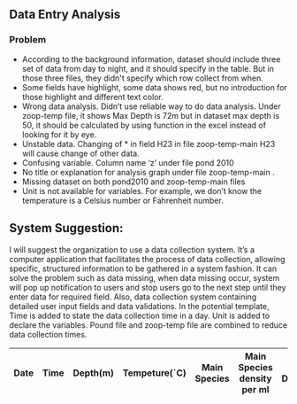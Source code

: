 ## Data Entry Analysis
### Problem
* According to the background information, dataset should include three set of data from day to night, and it should specify in the table. But in those three files, they didn't specify which row collect from when.
* Some fields have highlight, some data shows red, but no introduction for those highlight and different text color.
* Wrong data analysis. Didn’t use reliable way to do data analysis. Under zoop-temp file, it shows Max Depth is 72m but in dataset max depth is 50, it should be calculated by using function in the excel instead of looking for it by eye. 
* Unstable data. Changing of * in field H23 in file zoop-temp-main H23 will cause change of other data.
* Confusing variable. Column name ‘z’ under file pond 2010
* No title or explanation for analysis graph under file zoop-temp-main .
* Missing dataset on both pond2010 and zoop-temp-main files
* Unit is not available for variables. For example, we don’t know the temperature is a Celsius number or Fahrenheit number.

## System Suggestion: 
I will suggest the organization to use a data collection system. It’s a computer application that facilitates the process of data collection, allowing specific, structured information to be gathered in a system fashion. It can solve the problem such as data missing, when data missing occur, system will pop up notification to users and stop users go to the next step until they enter data for required field. Also, data collection system containing detailed user input fields and data validations. In the potential template, Time is added to state the data collection time in a day. Unit is added to declare the variables. Pound file and zoop-temp file are combined to reduce data collection times.


| Date | Time | Depth(m) | Tempeture(`C) | Main Species | Main Species density per ml | Colony Diameter(ml) | Chippo #/L | Chippo ColonySize(mm) | Cuni #/L | Cuni ColonySize(mm) | Chlorophyll a |
|------|------|----------|---------------|--------------|-----------------------------|---------------------|------------|-----------------------|----------|---------------------|---------------|

